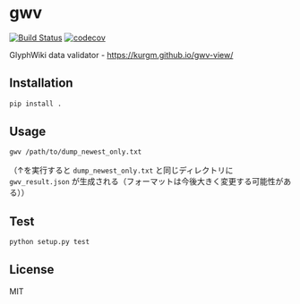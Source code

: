 # gwv

[![Build Status](https://travis-ci.org/kurgm/gwv.svg?branch=master)](https://travis-ci.org/kurgm/gwv)
[![codecov](https://codecov.io/gh/kurgm/gwv/branch/master/graph/badge.svg)](https://codecov.io/gh/kurgm/gwv)

GlyphWiki data validator - https://kurgm.github.io/gwv-view/


## Installation

```sh
pip install .
```


## Usage

```sh
gwv /path/to/dump_newest_only.txt
```

（↑を実行すると `dump_newest_only.txt` と同じディレクトリに `gwv_result.json` が生成される（フォーマットは今後大きく変更する可能性がある））


## Test

```sh
python setup.py test
```


## License

MIT

